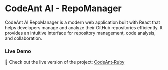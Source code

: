 
# CodeAnt AI - RepoManager

CodeAnt AI RepoManager is a modern web application built with React that helps developers manage and analyze their GitHub repositories efficiently. It provides an intuitive interface for repository management, code analysis, and collaboration.

### Live Demo
🚀 Check out the live version of the project: [CodeAnt-Ruby](https://codeant-ruby.vercel.app/)


